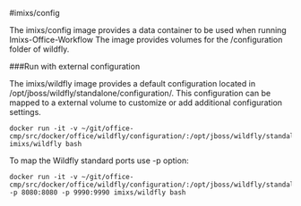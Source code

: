 #imixs/config

The imixs/config image provides a data container to be used when running Imixs-Office-Workflow
The image provides volumes for the /configuration folder of wildfly.

###Run with external configuration

The imixs/wildfly image provides a default configuration located in /opt/jboss/wildfly/standalone/configuration/. This configuration can be mapped to a external volume to customize or add additional configuration settings. 
    
    docker run -it -v ~/git/office-cmp/src/docker/office/wildfly/configuration/:/opt/jboss/wildfly/standalone/configuration imixs/wildfly bash
    
To map the Wildfly standard ports use -p option: 
    
    docker run -it -v ~/git/office-cmp/src/docker/office/wildfly/configuration/:/opt/jboss/wildfly/standalone/configuration  -p 8080:8080 -p 9990:9990 imixs/wildfly bash